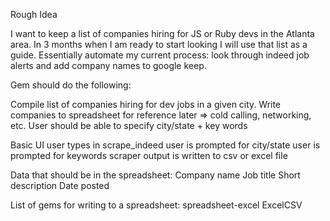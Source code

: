 Rough Idea

I want to keep a list of companies hiring for JS or Ruby devs in the Atlanta
area.  In 3 months when I am ready to start looking I will use that list as a guide.
Essentially automate my current process: look through indeed job alerts and add
company names to google keep.

Gem should do the following:

Compile list of companies hiring for dev jobs in a given city.
Write companies to spreadsheet for reference later => cold calling, networking, etc.
User should be able to specify city/state + key words

Basic UI
user types in scrape_indeed
user is prompted for city/state
user is prompted for keywords
scraper output is written to csv or excel file

Data that should be in the spreadsheet:
Company name
Job title
Short description
Date posted

List of gems for writing to a spreadsheet:
spreadsheet-excel
ExcelCSV
